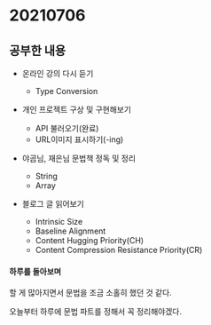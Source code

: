 # 20210706

## 공부한 내용
+ 온라인 강의 다시 듣기
  - Type Conversion
  
+ 개인 프로젝트 구상 및 구현해보기
  - API 불러오기(완료)
  - URL이미지 표시하기(-ing)

+ 야곰님, 재은님 문법책 정독 및 정리
  - String
  - Array
  
+ 블로그 글 읽어보기
  - Intrinsic Size
  - Baseline Alignment
  - Content Hugging Priority(CH)
  - Content Compression Resistance Priority(CR)

#### 하루를 돌아보며
할 게 많아지면서 문법을 조금 소홀히 했던 것 같다.

오늘부터 하루에 문법 파트를 정해서 꼭 정리해야겠다.
